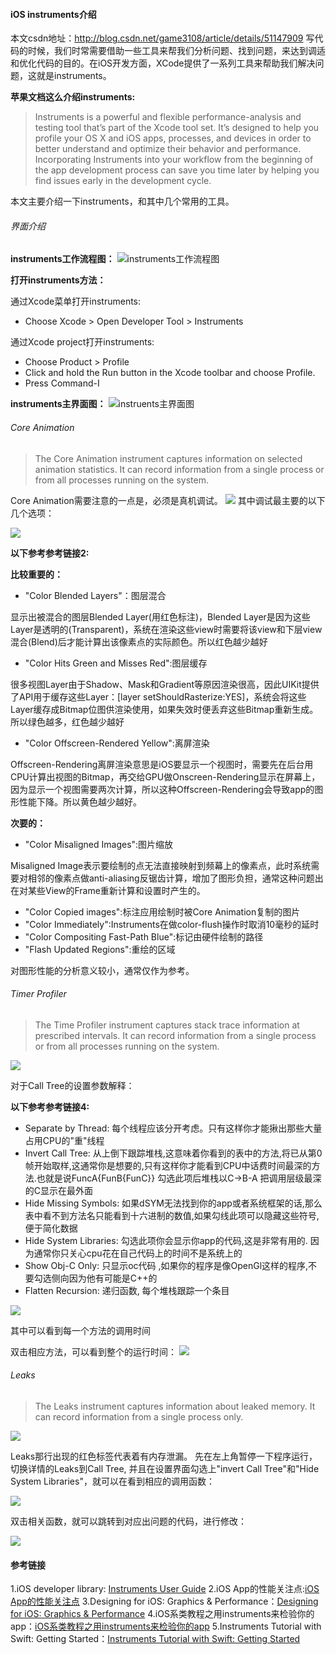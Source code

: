 #### iOS instruments介绍
本文csdn地址：http://blog.csdn.net/game3108/article/details/51147909
写代码的时候，我们时常需要借助一些工具来帮我们分析问题、找到问题，来达到调适和优化代码的目的。在iOS开发方面，XCode提供了一系列工具来帮助我们解决问题，这就是instruments。

**苹果文档这么介绍instruments:**
>Instruments is a powerful and flexible performance-analysis and testing tool that’s part of the Xcode tool set. It’s designed to help you profile your OS X and iOS apps, processes, and devices in order to better understand and optimize their behavior and performance. Incorporating Instruments into your workflow from the beginning of the app development process can save you time later by helping you find issues early in the development cycle.

本文主要介绍一下instruments，和其中几个常用的工具。

###### 界面介绍

**instruments工作流程图：**
![instruments工作流程图](https://developer.apple.com/library/prerelease/ios/documentation/DeveloperTools/Conceptual/InstrumentsUserGuide/Art/instruments_workflow_diagram_2x.png)

**打开instruments方法：**

通过Xcode菜单打开instruments:

* Choose Xcode > Open Developer Tool > Instruments

通过Xcode project打开instruments:

* Choose Product > Profile
* Click and hold the Run button in the Xcode toolbar and choose Profile.
* Press Command-I


**instruments主界面图：**
![instruents主界面图](https://developer.apple.com/library/prerelease/ios/documentation/DeveloperTools/Conceptual/InstrumentsUserGuide/Art/instruments_profilingtemplate_dialog_2x.png)

###### Core Animation

>The Core Animation instrument captures information on selected animation statistics. It can record information from a single process or from all processes running on the system.

Core Animation需要注意的一点是，必须是真机调试。
![](http://upload-images.jianshu.io/upload_images/1829891-57b44320c67531fd.png?imageMogr2/auto-orient/strip%7CimageView2/2/w/1240)
其中调试最主要的以下几个选项：

![](http://upload-images.jianshu.io/upload_images/1829891-08d671c1359b0381.png?imageMogr2/auto-orient/strip%7CimageView2/2/w/1240)

**以下参考参考链接2:**

**比较重要的：**

* "Color Blended Layers"：图层混合

显示出被混合的图层Blended Layer(用红色标注)，Blended Layer是因为这些Layer是透明的(Transparent)，系统在渲染这些view时需要将该view和下层view混合(Blend)后才能计算出该像素点的实际颜色。所以红色越少越好

* "Color Hits Green and Misses Red":图层缓存

很多视图Layer由于Shadow、Mask和Gradient等原因渲染很高，因此UIKit提供了API用于缓存这些Layer：[layer setShouldRasterize:YES]，系统会将这些Layer缓存成Bitmap位图供渲染使用，如果失效时便丢弃这些Bitmap重新生成。所以绿色越多，红色越少越好

* "Color Offscreen-Rendered Yellow":离屏渲染

Offscreen-Rendering离屏渲染意思是iOS要显示一个视图时，需要先在后台用CPU计算出视图的Bitmap，再交给GPU做Onscreen-Rendering显示在屏幕上，因为显示一个视图需要两次计算，所以这种Offscreen-Rendering会导致app的图形性能下降。所以黄色越少越好。

**次要的：**

* "Color Misaligned Images":图片缩放

Misaligned Image表示要绘制的点无法直接映射到频幕上的像素点，此时系统需要对相邻的像素点做anti-aliasing反锯齿计算，增加了图形负担，通常这种问题出在对某些View的Frame重新计算和设置时产生的。

* "Color Copied images":标注应用绘制时被Core Animation复制的图片
* "Color Immediately":Instruments在做color-flush操作时取消10毫秒的延时
* "Color Compositing Fast-Path Blue":标记由硬件绘制的路径
* "Flash Updated Regions":重绘的区域

对图形性能的分析意义较小，通常仅作为参考。

###### Timer Profiler

>The Time Profiler instrument captures stack trace information at prescribed intervals. It can record information from a single process or from all processes running on the system.

![](http://upload-images.jianshu.io/upload_images/1829891-9810dfb0a295de6b.png?imageMogr2/auto-orient/strip%7CimageView2/2/w/1240)

对于Call Tree的设置参数解释：

**以下参考参考链接4:**

* Separate by Thread: 每个线程应该分开考虑。只有这样你才能揪出那些大量占用CPU的"重"线程  
* Invert Call Tree: 从上倒下跟踪堆栈,这意味着你看到的表中的方法,将已从第0帧开始取样,这通常你是想要的,只有这样你才能看到CPU中话费时间最深的方法.也就是说FuncA{FunB{FunC}} 勾选此项后堆栈以C->B-A 把调用层级最深的C显示在最外面 
* Hide Missing Symbols: 如果dSYM无法找到你的app或者系统框架的话,那么表中看不到方法名只能看到十六进制的数值,如果勾线此项可以隐藏这些符号,便于简化数据
* Hide System Libraries: 勾选此项你会显示你app的代码,这是非常有用的. 因为通常你只关心cpu花在自己代码上的时间不是系统上的
* Show Obj-C Only: 只显示oc代码 ,如果你的程序是像OpenGl这样的程序,不要勾选侧向因为他有可能是C++的  
* Flatten Recursion: 递归函数, 每个堆栈跟踪一个条目


![](http://upload-images.jianshu.io/upload_images/1829891-e41f9599a45e7a30.png?imageMogr2/auto-orient/strip%7CimageView2/2/w/1240)

其中可以看到每一个方法的调用时间

双击相应方法，可以看到整个的运行时间：
![](http://upload-images.jianshu.io/upload_images/1829891-dd9d612252125416.png?imageMogr2/auto-orient/strip%7CimageView2/2/w/1240)


###### Leaks
>The Leaks instrument captures information about leaked memory. It can record information from a single process only.

![](http://upload-images.jianshu.io/upload_images/1829891-a6c0996cdd7f4df0.png?imageMogr2/auto-orient/strip%7CimageView2/2/w/1240)

Leaks那行出现的红色标签代表着有内存泄漏。
先在左上角暂停一下程序运行，切换详情的Leaks到Call Tree,
并且在设置界面勾选上"invert Call Tree"和"Hide System  Libraries"，就可以在看到相应的调用函数：

![](http://upload-images.jianshu.io/upload_images/1829891-a9ae1ad89e1b22d4.png?imageMogr2/auto-orient/strip%7CimageView2/2/w/1240)

双击相关函数，就可以跳转到对应出问题的代码，进行修改：

![](http://upload-images.jianshu.io/upload_images/1829891-b37765221e4c73a1.png?imageMogr2/auto-orient/strip%7CimageView2/2/w/1240)

#### 参考链接
1.iOS developer library: [Instruments User Guide](https://developer.apple.com/library/prerelease/ios/documentation/DeveloperTools/Conceptual/InstrumentsUserGuide/index.html#//apple_ref/doc/uid/TP40004652-CH3-SW1)
2.iOS App的性能关注点:[iOS App的性能关注点](http://www.hrchen.com/2013/05/performance-with-instruments/)
3.Designing for iOS: Graphics & Performance：[Designing for iOS: Graphics & Performance](https://robots.thoughtbot.com/designing-for-ios-graphics-performance)
4.iOS系类教程之用instruments来检验你的app：[iOS系类教程之用instruments来检验你的app](http://www.cocoachina.com/industry/20140114/7696.html)
5.Instruments Tutorial with Swift: Getting Started：[Instruments Tutorial with Swift: Getting Started](https://www.raywenderlich.com/97886/instruments-tutorial-with-swift-getting-started)
